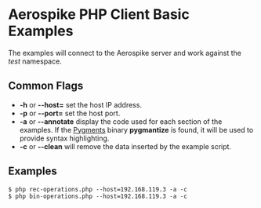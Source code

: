 # Aerospike PHP Client Basic Examples

The examples will connect to the Aerospike server and work against the *test*
namespace.

## Common Flags

 - **-h** or **--host=** set the host IP address.
 - **-p** or **--port=** set the host port.
 - **-a** or **--annotate** display the code used for each section of the
   examples.  If the [Pygments](http://pygments.org/docs/cmdline/) binary **pygmantize** is found, it will be used to
   provide syntax highlighting.
 - **-c** or **--clean** will remove the data inserted by the example script.

## Examples

    $ php rec-operations.php --host=192.168.119.3 -a -c
    $ php bin-operations.php --host=192.168.119.3 -a -c

